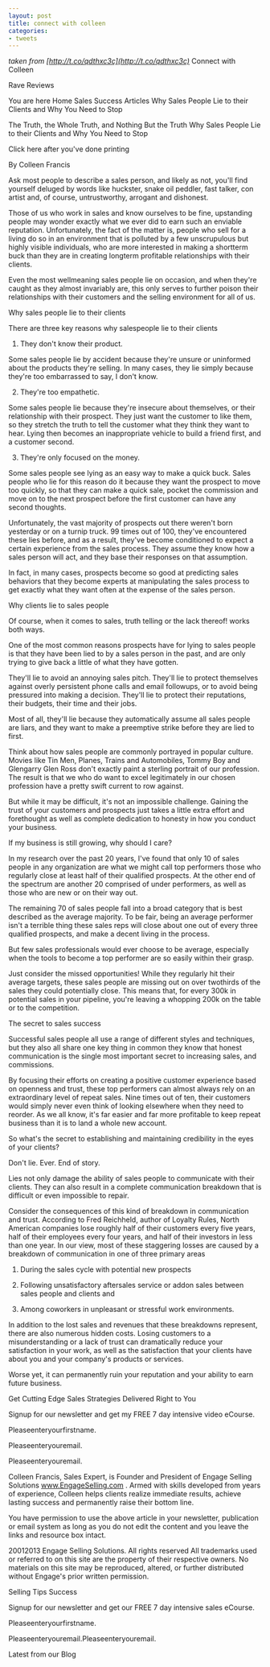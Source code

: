 ```yaml
---
layout: post
title: connect with colleen
categories:
- tweets
---
```

*taken from [http://t.co/qdthxc3c](http://t.co/qdthxc3c)*
Connect with Colleen

Rave Reviews

You are here Home  Sales Success Articles  Why Sales People Lie to their Clients  and Why You Need to Stop

The Truth, the Whole Truth, and Nothing But the Truth Why Sales People Lie to their Clients  and Why You Need to Stop

Click here after you've done printing

By Colleen Francis

Ask most people to describe a sales person, and likely as not, you'll  find yourself deluged by words like huckster, snake  oil peddler, fast talker, con artist and, of course, untrustworthy, arrogant and dishonest.

Those of us who work in sales and know ourselves to be fine, upstanding  people may wonder exactly what we ever did to earn such an enviable  reputation. Unfortunately, the fact of the matter is, people who sell  for a living do so in an environment that is polluted by a few unscrupulous   but highly visible  individuals, who are more interested  in making a shortterm buck than they are in creating longterm profitable  relationships with their clients.

Even the most wellmeaning sales people lie on occasion, and when  they're caught as they almost invariably are, this only serves to  further poison their relationships with their customers  and  the selling environment for all of us.

Why sales people lie to their clients

There are three key reasons why salespeople lie to their clients

1. They don't know their product.

Some sales people lie by accident because they're unsure or uninformed  about the products they're selling. In many cases, they lie simply  because they're too embarrassed to say, I don't know.

2. They're too empathetic.

Some sales people lie because they're insecure about themselves,  or their relationship with their prospect. They just want the customer  to like them, so they stretch the truth to tell the customer what  they think they want to hear. Lying then becomes an inappropriate  vehicle to build a friend first, and a customer second.

3. They're only focused on the money.

Some sales people see lying as an easy way to make a quick buck.  Sales people who lie for this reason do it because they want the  prospect to move too quickly, so that they can make a quick sale,  pocket the commission  and move on to the next prospect before  the first customer can have any second thoughts.

Unfortunately, the vast majority of prospects out there weren't  born yesterday or on a turnip truck. 99 times out of 100, they've  encountered these lies before, and as a result, they've become conditioned  to expect a certain experience from the sales process. They assume  they know how a sales person will act, and they base their responses  on that assumption.

In fact, in many cases, prospects become so good at predicting  sales behaviors that they become experts at manipulating the sales  process to get exactly what they want  often at the expense  of the sales person.

Why clients lie to sales people

Of course, when it comes to sales, truth telling or the lack thereof!  works both ways.

One of the most common reasons prospects have for lying to sales  people is that they have been lied to by a sales person in the past,  and are only trying to give back a little of what they  have gotten.

They'll lie to avoid an annoying sales pitch. They'll lie  to protect themselves against overly persistent phone calls and email  followups, or to avoid being pressured into making a decision. They'll  lie to protect their reputations, their budgets, their time and their  jobs.

Most of all, they'll lie because they automatically assume all  sales people are liars, and they want to make a preemptive strike  before they are lied to first.

Think about how sales people are commonly portrayed in popular culture.  Movies like Tin Men, Planes, Trains and Automobiles, Tommy Boy  and Glengarry Glen Ross don't exactly paint a sterling portrait  of our profession. The result is that we who do want to excel legitimately  in our chosen profession have a pretty swift current to row against.

But while it may be difficult, it's not an impossible challenge.  Gaining the trust of your customers and prospects just takes a little  extra effort and forethought  as well as complete dedication  to honesty in how you conduct your business.

If my business is still growing, why should I care?

In my research over the past 20 years, I've found that only  10 of sales people in any organization are what we might call top  performers  those who regularly close at least half of  their qualified prospects. At the other end of the spectrum are another  20 comprised of under performers, as well as those who are new or  on their way out.

The remaining 70 of sales people fall into a broad category that  is best described as the average majority. To be fair,  being an average performer isn't a terrible thing  these  sales reps will close about one out of every three qualified prospects,  and make a decent living in the process.

But few sales professionals would ever choose to be average,  especially when the tools to become a top performer are so easily  within their grasp.

Just consider the missed opportunities! While they regularly hit  their average targets, these sales people are missing out on over  twothirds of the sales they could potentially close. This means that,  for every 300k in potential sales in your pipeline, you're leaving  a whopping 200k on the table  or to the competition.

The secret to sales success

Successful sales people all use a range of different styles and techniques,  but they also all share one key thing in common they know that honest  communication is the single most important secret to increasing sales,  and commissions.

By focusing their efforts on creating a positive customer experience  based on openness and trust, these top performers can almost always  rely on an extraordinary level of repeat sales. Nine times out of  ten, their customers would simply never even think of looking elsewhere  when they need to reorder. As we all know, it's far easier   and far more profitable  to keep repeat business than it is  to land a whole new account.

So what's the secret to establishing and maintaining  credibility in the eyes of your clients?

Don't lie. Ever. End of story.

Lies not only damage the ability of sales people to communicate with  their clients. They can also result in a complete communication breakdown  that is difficult  or even impossible  to repair.

Consider the consequences of this kind of breakdown in communication  and trust. According to Fred Reichheld, author of Loyalty  Rules, North American companies lose roughly half of their customers  every five years, half of their employees every four years, and half  of their investors in less than one year. In our view, most of these  staggering losses are caused by a breakdown of communication in one  of three primary areas

1. During the sales cycle with potential new prospects

2. Following unsatisfactory aftersales service or addon sales  between sales people and clients and

3. Among coworkers in unpleasant or stressful work environments.

In addition to the lost sales and revenues that these breakdowns  represent, there are also numerous hidden costs. Losing customers  to a misunderstanding or a lack of trust can dramatically reduce your  satisfaction in your work, as well as the satisfaction that your clients  have about you and your company's products or services.

Worse yet, it can permanently ruin your reputation  and your  ability to earn future business.

Get Cutting Edge Sales Strategies Delivered Right to You

Signup for our newsletter and get my FREE 7 day intensive video eCourse.

Pleaseenteryourfirstname.

Pleaseenteryouremail.

Pleaseenteryouremail.

Colleen Francis, Sales Expert, is Founder and President of Engage Selling Solutions   www.EngageSelling.com . Armed with  skills developed from years of experience, Colleen helps clients realize immediate  results, achieve lasting success and permanently raise their bottom line.

You have permission to use the above article in your newsletter, publication or  email system as long as you do not edit the content and you leave the links and  resource box intact.

20012013 Engage Selling Solutions. All rights reserved All trademarks used  or referred to on this site are the property of their respective owners. No materials  on this site may be reproduced, altered, or further distributed without Engage's  prior written permission.

Selling Tips  Success

Signup for our newsletter and get our FREE 7 day intensive sales eCourse.

Pleaseenteryourfirstname.

Pleaseenteryouremail.Pleaseenteryouremail.

Latest from our Blog

